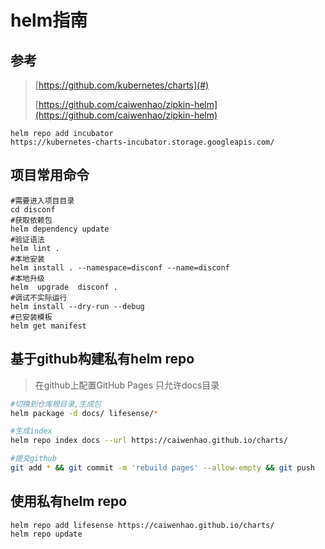# helm指南

## 参考

> [https://github.com/kubernetes/charts](#)
>
> [https://github.com/caiwenhao/zipkin-helm](https://github.com/caiwenhao/zipkin-helm)

```
helm repo add incubator 
https://kubernetes-charts-incubator.storage.googleapis.com/
```

## 项目常用命令

```
#需要进入项目目录
cd disconf
#获取依赖包
helm dependency update
#验证语法
helm lint .
#本地安装
helm install . --namespace=disconf --name=disconf
#本地升级
helm  upgrade  disconf .
#调试不实际运行
helm install --dry-run --debug
#已安装模板
helm get manifest
```

## 基于github构建私有helm repo

> 在github上配置GitHub Pages  只允许docs目录

```bash
#切换到仓库根目录,生成包
helm package -d docs/ lifesense/*

#生成index
helm repo index docs --url https://caiwenhao.github.io/charts/

#提交github
git add * && git commit -m 'rebuild pages' --allow-empty && git push
```

## 使用私有helm repo

```
helm repo add lifesense https://caiwenhao.github.io/charts/
helm repo update
```



